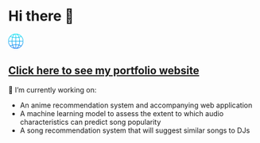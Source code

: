 # Hi there 👋

<p align='left'>
<a href="https://tnaing.app"><img height="30" src="https://github.com/naingthet/naingthet/blob/main/images/portfolio.svg"></a>&nbsp;&nbsp;
</p>

## [Click here to see my portfolio website](https://naingthet.github.io/)


🔭 I’m currently working on: 
- An anime recommendation system and accompanying web application
- A machine learning model to assess the extent to which audio characteristics can predict song popularity
- A song recommendation system that will suggest similar songs to DJs 


<!--
- 🌱 I’m currently learning ...
- 👯 I’m looking to collaborate on ...
- 🤔 I’m looking for help with ...
- 💬 Ask me about ...
- 📫 How to reach me: ...
- 😄 Pronouns: ...
- ⚡ Fun fact: ...
-->
